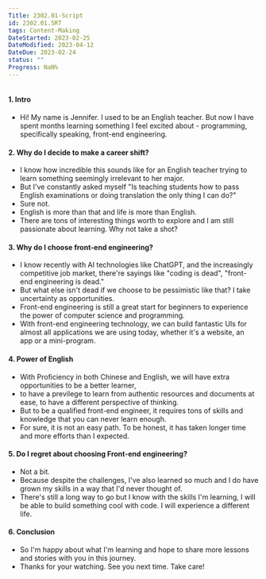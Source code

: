 ```yaml
---
Title: 2302.01-Script
id: 2302.01.SRT
tags: Content-Making
DateStarted: 2023-02-25
DateModified: 2023-04-12
DateDue: 2023-02-24
status: ""
Progress: NaN%
---
```


```toc

```

#### 1. Intro

- Hi! My name is Jennifer. I used to be an English teacher. But now I have spent months learning something I feel excited about - programming, specifically speaking, front-end engineering.

#### 2. Why do I decide to make a career shift?

- I know how incredible this sounds like for an English teacher trying to learn something seemingly irrelevant to her major.
- But I've constantly asked myself "Is teaching students how to pass English examinations or doing translation the only thing I can do?"
- Sure not.
- English is more than that and life is more than English.
- There are tons of interesting things worth to explore and I am still passionate about learning. Why not take a shot?

#### 3. Why do I choose front-end engineering?

- I know recently with AI technologies like ChatGPT, and the increasingly competitive job market, there're sayings like "coding is dead", "front-end engineering is dead."
- But what else isn't dead if we choose to be pessimistic like that? I take uncertainty as opportunities.
- Front-end engineering is still a great start for beginners to experience the power of computer science and programming.
- With front-end engineering technology, we can build fantastic UIs for almost all applications we are using today, whether it's a website, an app or a mini-program.

#### 4. Power of English

- With Proficiency in both Chinese and English, we will have extra opportunities to be a better learner,
- to have a previlege to learn from authentic resources and documents at ease, to have a different perspective of thinking.
- But to be a qualified front-end engineer, it requires tons of skills and knowledge that you can never learn enough.
- For sure, it is not an easy path. To be honest, it has taken longer time and more efforts than I expected.

#### 5. Do I regret about choosing Front-end engineering?

- Not a bit.
- Because despite the challenges, I've also learned so much and I do have grown my skills in a way that I'd never thought of.
- There's still a long way to go but I know with the skills I'm learning, I will be able to build something cool with code. I will experience a different life.

#### 6. Conclusion

- So I'm happy about what I'm learning and hope to share more lessons and stories with you in this journey.
- Thanks for your watching. See you next time. Take care!

